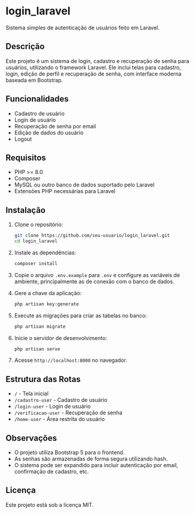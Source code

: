 # login_laravel

Sistema simples de autenticação de usuários feito em Laravel.

## Descrição

Este projeto é um sistema de login, cadastro e recuperação de senha para usuários, utilizando o framework Laravel. Ele inclui telas para cadastro, login, edição de perfil e recuperação de senha, com interface moderna baseada em Bootstrap.

## Funcionalidades

- Cadastro de usuário
- Login de usuário
- Recuperação de senha por email
- Edição de dados do usuário
- Logout

## Requisitos

- PHP >= 8.0
- Composer
- MySQL ou outro banco de dados suportado pelo Laravel
- Extensões PHP necessárias para Laravel

## Instalação

1. Clone o repositório:
   ```bash
   git clone https://github.com/seu-usuario/login_laravel.git
   cd login_laravel
   ```

2. Instale as dependências:
   ```bash
   composer install
   ```

3. Copie o arquivo `.env.example` para `.env` e configure as variáveis de ambiente, principalmente as de conexão com o banco de dados.

4. Gere a chave da aplicação:
   ```bash
   php artisan key:generate
   ```

5. Execute as migrações para criar as tabelas no banco:
   ```bash
   php artisan migrate
   ```

6. Inicie o servidor de desenvolvimento:
   ```bash
   php artisan serve
   ```

7. Acesse `http://localhost:8000` no navegador.

## Estrutura das Rotas

- `/` - Tela inicial
- `/cadastro-user` - Cadastro de usuário
- `/login-user` - Login de usuário
- `/verificacao-user` - Recuperação de senha
- `/home-user` - Área restrita do usuário

## Observações

- O projeto utiliza Bootstrap 5 para o frontend.
- As senhas são armazenadas de forma segura utilizando hash.
- O sistema pode ser expandido para incluir autenticação por email, confirmação de cadastro, etc.

## Licença

Este projeto está sob a licença MIT.


